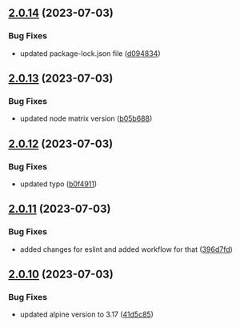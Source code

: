 ## [2.0.14](https://github.com/vishuhanda/nginx-app/compare/v2.0.13...v2.0.14) (2023-07-03)


### Bug Fixes

* updated package-lock.json file ([d094834](https://github.com/vishuhanda/nginx-app/commit/d0948342ef69aa92e80b6e0b26c6e6f287813330))



## [2.0.13](https://github.com/vishuhanda/nginx-app/compare/v2.0.12...v2.0.13) (2023-07-03)


### Bug Fixes

* updated node matrix version ([b05b688](https://github.com/vishuhanda/nginx-app/commit/b05b688940a9fad6caa4de2f81c0022ca51970d8))



## [2.0.12](https://github.com/vishuhanda/nginx-app/compare/v2.0.11...v2.0.12) (2023-07-03)


### Bug Fixes

* updated typo ([b0f4911](https://github.com/vishuhanda/nginx-app/commit/b0f49111af207061061ccd377823f93744fbd9d7))



## [2.0.11](https://github.com/vishuhanda/nginx-app/compare/v2.0.10...v2.0.11) (2023-07-03)


### Bug Fixes

* added changes for eslint and added workflow for that ([396d7fd](https://github.com/vishuhanda/nginx-app/commit/396d7fdcf362b24e8ebd53e81558214ac2f18711))



## [2.0.10](https://github.com/vishuhanda/nginx-app/compare/v2.0.9...v2.0.10) (2023-07-03)


### Bug Fixes

* updated alpine version to 3.17 ([41d5c85](https://github.com/vishuhanda/nginx-app/commit/41d5c85f1d2f8222a481465f2393a08e9f99d5ba))



